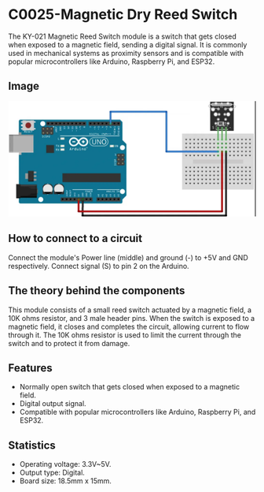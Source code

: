 # C0025-Magnetic Dry Reed Switch

The KY-021 Magnetic Reed Switch module is a switch that gets closed when exposed to a magnetic field, sending a digital signal. It is commonly used in mechanical systems as proximity sensors and is compatible with popular microcontrollers like Arduino, Raspberry Pi, and ESP32.

## Image

![IMG](IMG/IMG.png)

## How to connect to a circuit

Connect the module's Power line (middle) and ground (-) to +5V and GND respectively. Connect signal (S) to pin 2 on the Arduino.

## The theory behind the components

This module consists of a small reed switch actuated by a magnetic field, a 10K ohms resistor, and 3 male header pins. When the switch is exposed to a magnetic field, it closes and completes the circuit, allowing current to flow through it. The 10K ohms resistor is used to limit the current through the switch and to protect it from damage.

## Features

- Normally open switch that gets closed when exposed to a magnetic field.
- Digital output signal.
- Compatible with popular microcontrollers like Arduino, Raspberry Pi, and ESP32.

## Statistics

- Operating voltage: 3.3V~5V.
- Output type: Digital.
- Board size: 18.5mm x 15mm.
